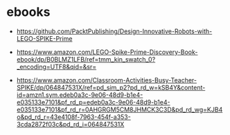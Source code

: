 # ebooks


* https://github.com/PacktPublishing/Design-Innovative-Robots-with-LEGO-SPIKE-Prime

* https://www.amazon.com/LEGO-Spike-Prime-Discovery-Book-ebook/dp/B0BLMZ1LFB/ref=tmm_kin_swatch_0?_encoding=UTF8&qid=&sr=

* https://www.amazon.com/Classroom-Activities-Busy-Teacher-SPIKE/dp/064847531X/ref=pd_sim_p2?pd_rd_w=kSB4Y&content-id=amzn1.sym.edeb0a3c-9e06-48d9-b1e4-e035133e7101&pf_rd_p=edeb0a3c-9e06-48d9-b1e4-e035133e7101&pf_rd_r=0AHGRGM5CM8JHMCK3C3D&pd_rd_wg=KJB4o&pd_rd_r=43e4108f-7963-454f-a353-3cda2872f03c&pd_rd_i=064847531X
